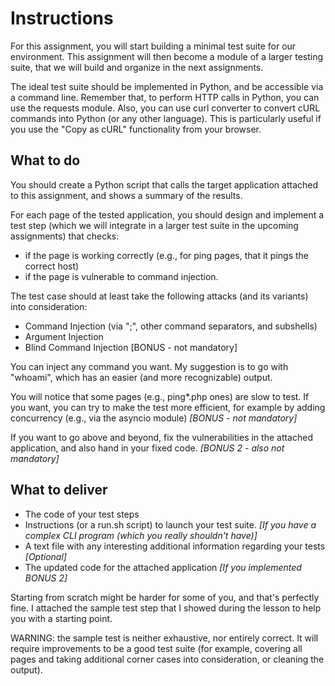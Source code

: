 # Instructions

For this assignment, you will start building a minimal test suite for our environment. 
This assignment will then become a module of a larger testing suite, that we will build and organize in the next assignments.

The ideal test suite should be implemented in Python, and be accessible via a command line.
Remember that, to perform HTTP calls in Python, you can use the requests module.
Also, you can use curl converter to convert cURL commands into Python (or any other language). 
This is particularly useful if you use the "Copy as cURL" functionality from your browser.


## What to do
You should create a Python script that calls the target application attached to this assignment, and shows a summary of the results. 

For each page of the tested application, you should design and implement a test step (which we will integrate in a larger test suite in the upcoming assignments) that checks:
- if the page is working correctly (e.g., for ping pages, that it pings the correct host)
- if the page is vulnerable to command injection.

The test case should at least take the following attacks (and its variants) into consideration:

- Command Injection (via ";", other command separators, and subshells)
- Argument Injection
- Blind Command Injection [BONUS - not mandatory]

You can inject any command you want. My suggestion is to go with "whoami", which has an easier (and more recognizable) output.

You will notice that some pages (e.g., ping*.php ones) are slow to test. If you want, you can try to make the test more efficient, for example by adding concurrency (e.g., via the asyncio module) *[BONUS - not mandatory]* 

If you want to go above and beyond, fix the vulnerabilities in the attached application, and also hand in your fixed code. *[BONUS 2 - also not mandatory]*


## What to deliver

- The code of your test steps
- Instructions (or a run.sh script) to launch your test suite. *[If you have a complex CLI program (which you really shouldn't have)]*
- A text file with any interesting additional information regarding your tests *[Optional]*
- The updated code for the attached application *[If you implemented BONUS 2]*


Starting from scratch might be harder for some of you, and that's perfectly fine. 
I attached the sample test step that I showed during the lesson to help you with a starting point.

WARNING: the sample test is neither exhaustive, nor entirely correct. 
It will require improvements to be a good test suite (for example, covering all pages and taking additional corner cases into consideration, or cleaning the output).